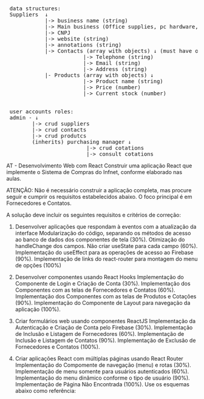 <pre>
 data structures:   
 Suppliers  ↓  
            |-> business name (string)  
            |-> Main business (Office supplies, pc hardware, furniture...)  
            |-> CNPJ
            |-> website (string)  
            |-> annotations (string)  
            |-> Contacts (array with objects) ↓ (must have option to add as many as the user wants)  
                        |-> Telephone (string)  
                        |-> Email (string)  
                        |-> Address (string)
            |- Products (array with objects) ↓  
                        |-> Product name (string)  
                        |-> Price (number)  
                        |-> Current stock (number)  
             
  
 user accounts roles:  
 admin - ↓  
        |-> crud suppliers  
        |-> crud contacts  
        |-> crud produtcs  
        (inherits) purchasing manager ↓  
                         |-> crud cotations  
                         |-> consult cotations  
</pre>
  

AT - Desenvolvimento Web com React
Construir uma aplicação React que implemente o Sistema de Compras do Infnet, conforme elaborado nas aulas.

ATENÇÃO: Não é necessário construir a aplicação completa, mas procure seguir e cumprir os requisitos estabelecidos abaixo. O foco principal é em Fornecedores e Contatos.

A solução deve incluir os seguintes requisitos e critérios de correção:

1. Desenvolver aplicações que respondam à eventos com a atualização da interface
    Modularização do código, separando os métodos de acesso ao banco de dados dos componentes de tela (30%).
    Otimização do handleChange dos campos. Não criar useState para cada campo (60%).
    Implementação do useEffect para as operações de acesso ao Firebase (90%).
    Implementação de links do react-router para montagem do menu de opções (100%)

2. Desenvolver componentes usando React Hooks
    Implementação do Componente de Login e Criação de Conta (30%).
    Implementação dos Componentes com as telas de Fornecedores e Contatos (60%).
    Implementação dos Componentes com as telas de Produtos e Cotações (90%).
    Implementação do Componente de Layout para navegação da aplicação (100%).

3. Criar formulários web usando componentes ReactJS
    Implementação da Autenticação e Criação de Conta pelo Firebase (30%).
    Implementação de Inclusão e Listagem de Fornecedores (60%).
    Implementação de Inclusão e Listagem de Contatos (90%).
    Implementação de Exclusão de Fornecedores e Contatos (100%).

4. Criar aplicações React com múltiplas páginas usando React Router
    Implementação do Compomente de navegação (menu) e rotas (30%).
    Implementação de menu somente para usuários autenticados (60%).
    Implementação do menu dinâmico conforme o tipo de usuário (90%).
    Implementação de Página Não Encontrada (100%).
    Use os esquemas abaixo como referência: